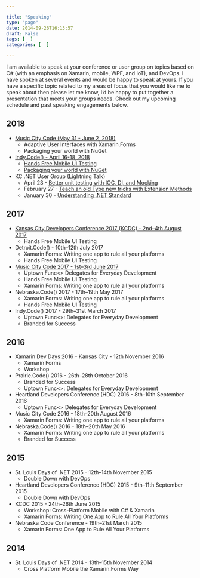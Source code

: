 ```yaml
---

title: "Speaking"
type: "page"
date: 2014-09-26T16:13:57
draft: False
tags: [  ]
categories: [  ]

---
```


I am available to speak at your conference or user group on topics based on C# (with an emphasis on Xamarin, mobile, WPF, and IoT), and DevOps. I have spoken at several events and would be happy to speak at yours. If you have a specific topic related to my areas of focus that you would like me to speak about then please let me know, I’d be happy to put together a presentation that meets your groups needs. Check out my upcoming schedule and past speaking engagements below.

<!--
## Current Topics

* Xamarin Forms: Writing One App to Rule All Your Platforms
* Leveraging NuGet In Your Projects
* Hands Free Mobile UI Testing
* Uptown Func<>: Delegates for Every Day Development
* Double Down with DevOps
* Cross-Platform Mobile with C# and Xamarin (8 hour Workshop)
-->

## 2018

* [Music City Code (May 31 - June 2, 2018)](http://www.musiccitytech.com/speakers/sessions/)
  * Adaptive User Interfaces with Xamarin.Forms
  * Packaging your world with NuGet
* [Indy.Code() - April 16-18, 2018](https://indycode.amegala.com/)
  * [Hands Free Mobile UI Testing](https://indycode.amegala.com/Sessions/605)
  * [Packaging your world with NuGet](https://indycode.amegala.com/Sessions/593)
* KC .NET User Group (Lightning Talk)
  * April 23 - [Better unit testing with IOC, DI, and Mocking](https://www.meetup.com/KC-NET-User-Group/events/249039263/)
  * February 27 - [Teach an old Type new tricks with Extension Methods](https://www.meetup.com/KC-NET-User-Group/events/247579338/)
  * January 30 - [Understanding .NET Standard](https://www.meetup.com/KC-NET-User-Group/events/245865487/)

## 2017
* [Kansas City Developers Conference 2017 (KCDC) - 2nd–4th August 2017](http://2017.kcdc.info/speakers/duane-newman)
  * Hands Free Mobile UI Testing
* Detroit.Code() - 10th–12th July 2017
  * Xamarin Forms: Writing one app to rule all your platforms
  * Hands Free Mobile UI Testing
* [Music City Code 2017 - 1st–3rd June 2017](https://2017.musiccitycode.com/speakers)
  * Uptown Func<> Delegates for Everyday Development
  * Hands Free Mobile UI Testing
  * Xamarin Forms: Writing one app to rule all your platforms
* Nebraska.Code() 2017 - 17th–19th May 2017
  * Xamarin Forms: Writing one app to rule all your platforms
  * Hands Free Mobile UI Testing
* Indy.Code() 2017 - 29th–31st March 2017
  * Uptown Func<>: Delegates for Everyday Development
  * Branded for Success

## 2016
* Xamarin Dev Days 2016 - Kansas City - 12th November 2016
  * Xamarin Forms
  * Workshop
* Prairie.Code() 2016 - 26th–28th October 2016
  * Branded for Success
  * Uptown Func<>: Delegates for Everyday Development
* Heartland Developers Conference (HDC) 2016 - 8th–10th September 2016
  * Uptown Func<> Delegates for Everyday Development
* Music City Code 2016 - 18th–20th August 2016
  * Xamarin Forms: Writing one app to rule all your platforms
* Nebraska.Code() 2016 - 18th–20th May 2016
  * Xamarin Forms: Writing one app to rule all your platforms
  * Branded for Success

## 2015
* St. Louis Days of .NET 2015 - 12th–14th November 2015
  * Double Down with DevOps
* Heartland Developers Conference (HDC) 2015 - 9th–11th September 2015
  * Double Down with DevOps
* KCDC 2015 - 24th–26th June 2015
  * Workshop: Cross-Platform Mobile with C# & Xamarin
  * Xamarin Forms: Writing One App to Rule All Your Platforms
* Nebraska Code Conference - 19th–21st March 2015
  * Xamarin Forms: One App to Rule All Your Platforms

## 2014
* St. Louis Days of .NET 2014 - 13th–15th November 2014
  * Cross Platform Mobile the Xamarin.Forms Way
